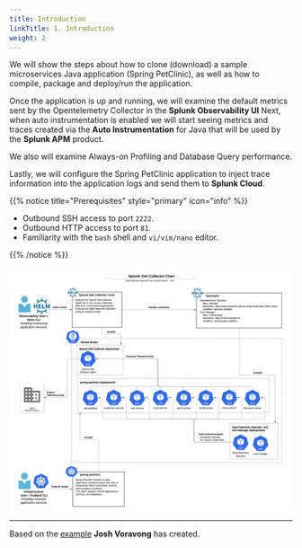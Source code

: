 ```yaml
---
title: Introduction
linkTitle: 1. Introduction
weight: 2
---
```


We will show the steps about how to clone (download) a sample microservices Java application (Spring PetClinic), as well as how to compile, package and deploy/run the application.

Once the application is up and running, we will examine the default metrics sent by the Opentelemetry Collector in the **Splunk Observability UI** Next, when auto instrumentation is enabled we will start seeing metrics and traces created via the **Auto Instrumentation** for Java that will be used by the **Splunk APM** product.

We also will examine Always-on Profiling and Database Query performance.

<!--  to be completed in version 2.0
After that, we will instrument PetClinic's end user interface (HTML pages rendered by the application) with the **Splunk OpenTelemetry Javascript Libraries (RUM)** that will generate RUM traces around all the individual clicks and page loads executed by an end user.
-->

Lastly, we will configure the Spring PetClinic application to inject trace information into the application logs and send them to **Splunk Cloud**.

{{% notice title="Prerequisites" style="primary" icon="info" %}}

* Outbound SSH access to port `2222`.
* Outbound HTTP access to port `81`.
* Familiarity with the `bash` shell and `vi/vim/nano` editor.

{{% /notice %}}

![Splunk Otel Architecture](../images/auto-instrumentation-java-diagram.png)

---
Based on the [example](https://github.com/signalfx/splunk-otel-collector-chart/blob/main/examples/enable-operator-and-auto-instrumentation/spring-petclinic-java.md) **Josh Voravong** has created.
